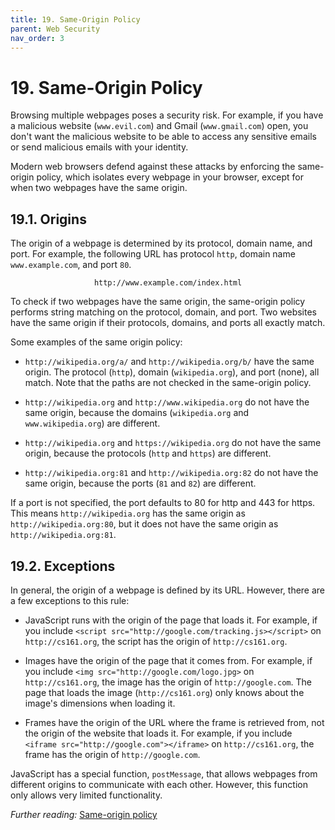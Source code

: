 ```yaml
---
title: 19. Same-Origin Policy
parent: Web Security
nav_order: 3
---
```


# 19. Same-Origin Policy

Browsing multiple webpages poses a security risk. For example, if you have a
malicious website (`www.evil.com`) and Gmail (`www.gmail.com`) open, you don't
want the malicious website to be able to access any sensitive emails or send
malicious emails with your identity.

Modern web browsers defend against these attacks by enforcing the same-origin
policy, which isolates every webpage in your browser, except for when two
webpages have the same origin.

## 19.1. Origins

The origin of a webpage is determined by its protocol, domain name, and port.
For example, the following URL has protocol `http`, domain name
`www.example.com`, and port `80`.

<p style="text-align: center">
  <code>http://www.example.com/index.html</code>
</p>

To check if two webpages have the same origin, the same-origin policy performs
string matching on the protocol, domain, and port. Two websites have the same
origin if their protocols, domains, and ports all exactly match.

Some examples of the same origin policy:

- `http://wikipedia.org/a/` and `http://wikipedia.org/b/` have the same origin.
  The protocol (`http`), domain (`wikipedia.org`), and port (none), all match.
  Note that the paths are not checked in the same-origin policy.

- `http://wikipedia.org` and `http://www.wikipedia.org` do not have the same
  origin, because the domains (`wikipedia.org` and `www.wikipedia.org`) are
  different.

- `http://wikipedia.org` and `https://wikipedia.org` do not have the same
  origin, because the protocols (`http` and `https`) are different.

- `http://wikipedia.org:81` and `http://wikipedia.org:82` do not have the same
  origin, because the ports (`81` and `82`) are different.

If a port is not specified, the port defaults to 80 for http and 443 for https.
This means `http://wikipedia.org` has the same origin as
`http://wikipedia.org:80`, but it does not have the same origin as
`http://wikipedia.org:81`.

## 19.2. Exceptions

In general, the origin of a webpage is defined by its URL. However, there are a
few exceptions to this rule:

- JavaScript runs with the origin of the page that loads it. For example, if you
  include `<script src="http://google.com/tracking.js></script>` on
  `http://cs161.org`, the script has the origin of `http://cs161.org`.

- Images have the origin of the page that it comes from. For example, if you
  include `<img src="http://google.com/logo.jpg>` on `http://cs161.org`, the
  image has the origin of `http://google.com`. The page that loads the image
  (`http://cs161.org`) only knows about the image's dimensions when loading it.

- Frames have the origin of the URL where the frame is retrieved from, not the
  origin of the website that loads it. For example, if you include
  `<iframe src="http://google.com"></iframe>` on `http://cs161.org`, the frame
  has the origin of `http://google.com`.

JavaScript has a special function, `postMessage`, that allows webpages from
different origins to communicate with each other. However, this function only
allows very limited functionality.

_Further reading:_
[Same-origin policy](https://developer.mozilla.org/en-US/docs/Web/Security/Same-origin_policy)

